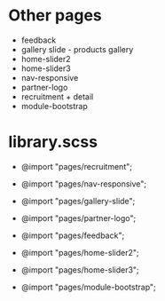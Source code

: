 # Other pages
- feedback
- gallery slide - products gallery
- home-slider2
- home-slider3
- nav-responsive
- partner-logo
- recruitment + detail
- module-bootstrap


# library.scss
- @import "pages/recruitment";
- @import "pages/nav-responsive";
- @import "pages/gallery-slide";
- @import "pages/partner-logo";
- @import "pages/feedback";

- @import "pages/home-slider2";
- @import "pages/home-slider3";

- @import "pages/module-bootstrap";
